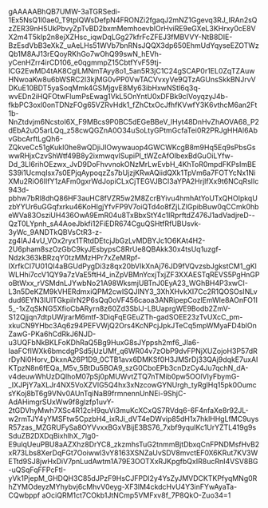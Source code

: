 gAAAAABhQB7UMW-3aTGRSedi-1Ex5NsQ1l0ae0_T9tplQWsDefpN4FRONZi2fgaqJ2mNZ1Ggevq3RJ_IRAn2sQzZER39nH5UkPbvyZpTvBD2bxmMemhoevblOrHviRE9eGXeL3KHrxy0cE8VX2m4T5kIp2n8ejXZHsc_iqwDqLGg27kfrFcZFEJ3fMBVVY-NtB8DIE-BzEsdVbB3eXkZ_uAeLHs51WVb7bnRNsJQQX3dp650EhmUdYqyseEZOTWzQb1M8AJ13rEQoyRKhGo7wOhQ99swN_hEVh-yCenHZrr4irCD106_e0qgmmpZ15CbtfYvF59tj-ICG2EwMD4tAK8CglLMNmTAyy8o1_5an5R3jC1C24gSCAP0r1EL0ZqTZAuwHNwoaKw8u6bWSRC2I3kjMG0vPP0VwTACVvxyVe9QTzAGUnsSkkBNJrvVDKuE10BDT5yaSoqMmk4GSMjgvE8My63ibHxwNStl6q3q-wvEDn2iHQFOtwFlumPsEwag1VkL5OnYntU0xDFBk9cIVoyqzyJ4b-fkbPC3oxl0onTDNzFOg65VZRvHdk1_fZhCtxOcJfhfKVwfY3K6vthcM6an2Ft1b-NnZtdvjm6NcstoI6X_F9MBcs9P0BC5dEGeBBeV_lHyt48DnHvZhAOVA68_P2dEbA2uO5arLQq_z58cwQGZnA0O34uSoLtyGPtmGcfaTei0R2PRJgHHAl6AbvGbcArftLgQh6-ZQkveCc51gKukI0he8wQDjiJIOwywauop4GWCWKcgB8m9Hq5Eq9sPbsGswwRHjxCzvShWtf49B8y2ixmwqvlSupiPI_tWZcAfOIbexBdGuOiLYfw-Dd_3LI6rihOEzwx_JvD9DoFhvvnokONzMrLwEvbH_4KhToR0mpdFKPsImBES39i1UcmqIsx7s0EPjqAypoqzZs7bUjzjKRwAQiidQXk1TpVm6a7FOTYcNx1NiXMu2RiO6lIfY1zAFm0gxrWdJopiCLxCjTEGVJBCI3aYPA2HrjlfXx9t6NCqRslIc943d-pbhw7bRl8dhQ86HF3auHC8fVZR5w2M8ZcrBYivu4hmhAtYoUTxQHOIpkqUzbYYUr6uGGqfxrku46KoHIgjYfvFP9V7oiQTd4o8fZjLZlGpibBuw0qCCmk0hbeWVa83OsziUH436OwA9EmR04u8TxBbxStY4c1IRprftdZ476J1adVadjreD--QzT0LYpnh_sA4AoeJbkfi12FiEDR674CguQSHtfRfUBUsvk-3yWc_9ANDTkQBVsCtR3-z-zg4lAJ4vU_VOx2ryx1TRtdDEtcjJbGzLvMDBYJc1O6KAt4H2-2U6pham8szOzGbC9kyJEsbypsC8RrUe8QBAkk30x4tsUq1uzgf-Ndzk363kBRzqY0tzMMzHPr7xZeMRpf-IXrfkCI7U01QI4aBGUdPygDi3z8qx20bVIkXnAj76JD9fVQvzsbJgkstCM1_gKlWLHhi7ccV1QY9a7zVaE5ftH4_inZpVBMnYcxjTxjZF3XXAESTqREVS5PgHnGPoBtWxx_rVSMdnLJYwbNo21A98WksmjUBTnJ0EyA23_WGhBH4P3xwCI-L3n5DeKZM9kVHERdmxiQPM2cwISQJlNY3_3XhXHvkXI7Cc2R1QOSOsINLvdud6EYN3IUlTGkpiIrN2P6sQq0oVF456caoa3ANRipepCozlEmWle8AOnFO1I5_-1xZqSkNG5XfioCbARyrn8z60Zd3SbIJ-LBUaprgWE9Bodb2ZmV-S12Qjjqn7dtpUWjrarM6mtf-3DiqFqEGEuZTh-gadSOEE23zTvUXcC_pm-xkuCN9YHbc3Aq6z94PEFVWjQ2Ors4KcNPcjJpkJTeCq5mpWMyaFD4blOnZawG-PKa6hCdRkJ6NJD-u3UQFbNkBKLFoKDhRaQ5Bg9HuxG8sJYppsh2mf6_JIa6-IaaFCfIWXk6bmcdgPSd5jUzUMf_q6WR04v7zObP9dvFPNjXUZojoH3P57dRrDyNi0Horv_DkxnA26P1D9_0CTB1avx6DMKSf0H3JMSrDj33QAj9dqkE7uxAIKTpzN8n6fEQa_M5v_5BtDu5BOA9_szG0CboEPb3cnDzCy4Ju7qchN_dA-v4deuwWhUzDQlhoM07pSj0pMUWvtZTQ7nTMib0pw5OOlVIyFbymG-_IXJPjY7aXLJr4NX5VoXZVlG5Q4hx3xNzcowGYNUrgh_tyRglHq15pk0OumcsYKoj8bT6g9VNv0AUnTqiNaB9frmnennUnNEi-9ShjC-AdAHimgrSUxWw9f8glzfp1uvY-2tGDVhyMwh7XSc4R12cH9quVi3muKcXCxQS7RVdq6-6F4nfaXe8r92JL-w2rmTJY4yYMSFtw5CpzbH4_ixRJi_dVT4eDWvip85dH1x7hklHHgLfMC9uysR57zas_MZGRUFySa8OYVvxxBGxVBijE3BS76_7xbf9yquIKc1UrYZTL419g9sSduZB2DXDqBixhlhX_7lg0-E9ulqUeuPBU8aAZXhz8DrYC8_zkzmhsTuG2tnmmBjtDbxqCnFPNDMsfHvB2xR73Lbs8XerDqFGt7Ooiwwl3vY8163XSNZaUvSDV8mvctEF0X6KRut7KV3WETtd9SJ8jwHxDiV7pnLudAwtm1A79E3OOTXxRJKpgfbQxIR8ucRnI4VSV8BG-uQSqFqFFPcFtI-yVk1PjepM_GHDQH3C85dJPzF9HsCJFPDl2y4YsZyJMVDCKTKPfyqMNg0RhZYMOdeyzMYhybvj6cMhvV0eyg-XF3lM4ckdcHvU4Y3inFYwAyaTa-CQwbppf
aOciQRM1ct7COkb1JtNCmp5VMFxv8f_7P8QkO-Zuo34=1